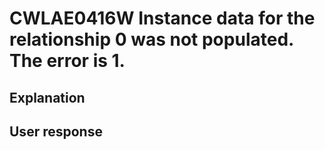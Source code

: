 # CWLAE0416W Instance data for the relationship 0 was not populated. The error is 1.

## Explanation

## User response